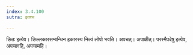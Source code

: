 ```yaml
---
index: 3.4.100
sutra: इतश्च

---
```

ङितः इत्येव। ङिल्लकारसम्बन्धिन इकारस्य नित्यं लोपो भवति। अपचत्। अपाक्षीत्। परस्मैपदेषु इत्येव, अपचावहि, अपचामहि।